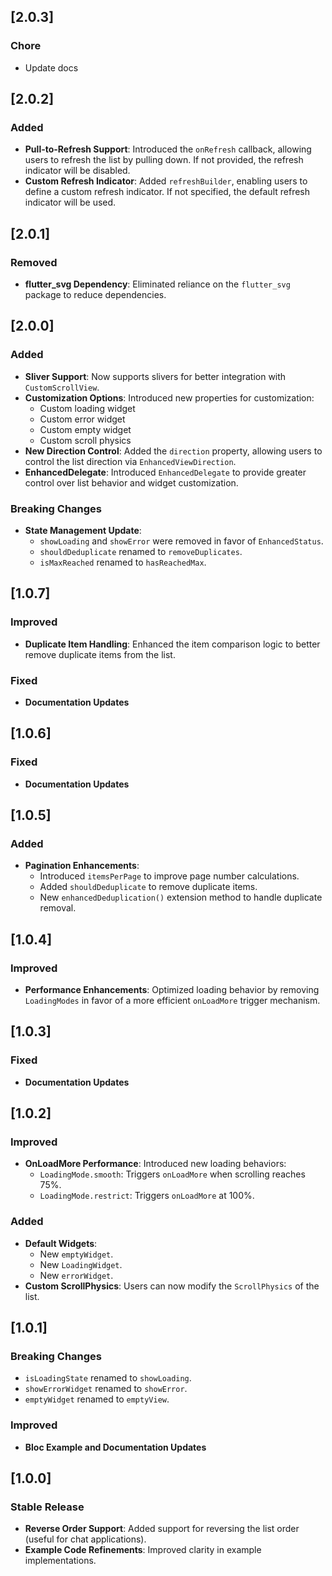 ## [2.0.3]

### Chore  
- Update docs

## [2.0.2]

### Added  
- **Pull-to-Refresh Support**: Introduced the `onRefresh` callback, allowing users to refresh the list by pulling down. If not provided, the refresh indicator will be disabled.  
- **Custom Refresh Indicator**: Added `refreshBuilder`, enabling users to define a custom refresh indicator. If not specified, the default refresh indicator will be used.  

## [2.0.1]  

### Removed  
- **flutter_svg Dependency**: Eliminated reliance on the `flutter_svg` package to reduce dependencies.  

## [2.0.0]  

### Added  
- **Sliver Support**: Now supports slivers for better integration with `CustomScrollView`.  
- **Customization Options**: Introduced new properties for customization:  
  - Custom loading widget  
  - Custom error widget  
  - Custom empty widget  
  - Custom scroll physics  
- **New Direction Control**: Added the `direction` property, allowing users to control the list direction via `EnhancedViewDirection`.  
- **EnhancedDelegate**: Introduced `EnhancedDelegate` to provide greater control over list behavior and widget customization.  

### Breaking Changes  
- **State Management Update**:  
  - `showLoading` and `showError` were removed in favor of `EnhancedStatus`.  
  - `shouldDeduplicate` renamed to `removeDuplicates`.  
  - `isMaxReached` renamed to `hasReachedMax`.  

## [1.0.7]  

### Improved  
- **Duplicate Item Handling**: Enhanced the item comparison logic to better remove duplicate items from the list.  

### Fixed  
- **Documentation Updates**  

## [1.0.6]  

### Fixed  
- **Documentation Updates**  

## [1.0.5]  

### Added  
- **Pagination Enhancements**:  
  - Introduced `itemsPerPage` to improve page number calculations.  
  - Added `shouldDeduplicate` to remove duplicate items.  
  - New `enhancedDeduplication()` extension method to handle duplicate removal.  

## [1.0.4]  

### Improved  
- **Performance Enhancements**: Optimized loading behavior by removing `LoadingModes` in favor of a more efficient `onLoadMore` trigger mechanism.  

## [1.0.3]  

### Fixed  
- **Documentation Updates**  

## [1.0.2]  

### Improved  
- **OnLoadMore Performance**: Introduced new loading behaviors:  
  - `LoadingMode.smooth`: Triggers `onLoadMore` when scrolling reaches 75%.  
  - `LoadingMode.restrict`: Triggers `onLoadMore` at 100%.  

### Added  
- **Default Widgets**:  
  - New `emptyWidget`.  
  - New `LoadingWidget`.  
  - New `errorWidget`.  
- **Custom ScrollPhysics**: Users can now modify the `ScrollPhysics` of the list.  

## [1.0.1]  

### Breaking Changes  
- `isLoadingState` renamed to `showLoading`.  
- `showErrorWidget` renamed to `showError`.  
- `emptyWidget` renamed to `emptyView`.  

### Improved  
- **Bloc Example and Documentation Updates**  

## [1.0.0]  

### Stable Release  
- **Reverse Order Support**: Added support for reversing the list order (useful for chat applications).  
- **Example Code Refinements**: Improved clarity in example implementations.